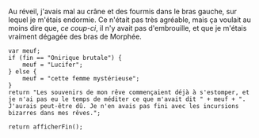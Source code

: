 Au réveil, j'avais mal au crâne et des fourmis dans le bras gauche, sur lequel je m'étais endormie. Ce n'était pas très agréable, mais ça voulait au moins dire que, *ce coup-ci*, il n'y avait pas d'embrouille, et que je m'étais vraiment dégagée des bras de Morphée.

```
var meuf;
if (fin == "Onirique brutale") {
    meuf = "Lucifer";
} else {
    meuf = "cette femme mystérieuse";
}
return "Les souvenirs de mon rêve commençaient déjà à s'estomper, et je n'ai pas eu le temps de méditer ce que m'avait dit " + meuf + ". J'aurais peut-être dû. Je n'en avais pas fini avec les incursions bizarres dans mes rêves.";
```

```
return afficherFin();
```
